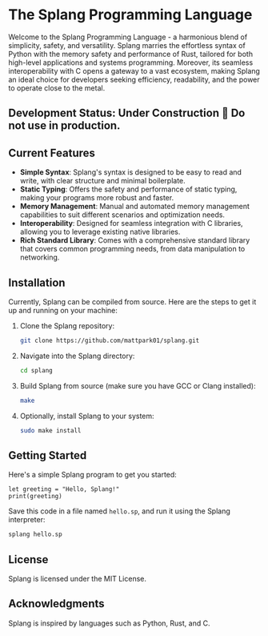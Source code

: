 # The Splang Programming Language

Welcome to the Splang Programming Language - a harmonious blend of simplicity, safety, and versatility. Splang marries the effortless syntax of Python with the memory safety and performance of Rust, tailored for both high-level applications and systems programming. Moreover, its seamless interoperability with C opens a gateway to a vast ecosystem, making Splang an ideal choice for developers seeking efficiency, readability, and the power to operate close to the metal.

## Development Status: Under Construction 🚧 Do not use in production.

## Current Features

- **Simple Syntax**: Splang's syntax is designed to be easy to read and write, with clear structure and minimal boilerplate.
- **Static Typing**: Offers the safety and performance of static typing, making your programs more robust and faster.
- **Memory Management**: Manual and automated memory management capabilities to suit different scenarios and optimization needs.
- **Interoperability**: Designed for seamless integration with C libraries, allowing you to leverage existing native libraries.
- **Rich Standard Library**: Comes with a comprehensive standard library that covers common programming needs, from data manipulation to networking.

## Installation

Currently, Splang can be compiled from source. Here are the steps to get it up and running on your machine:

1. Clone the Splang repository:

   ```bash
   git clone https://github.com/mattpark01/splang.git
   ```

2. Navigate into the Splang directory:

   ```bash
   cd splang
   ```

3. Build Splang from source (make sure you have GCC or Clang installed):

   ```bash
   make
   ```

4. Optionally, install Splang to your system:

   ```bash
   sudo make install
   ```

## Getting Started

Here's a simple Splang program to get you started:

```splang
let greeting = "Hello, Splang!"
print(greeting)
```

Save this code in a file named `hello.sp`, and run it using the Splang interpreter:

```bash
splang hello.sp
```

## License

Splang is licensed under the MIT License.

## Acknowledgments

Splang is inspired by languages such as Python, Rust, and C.
